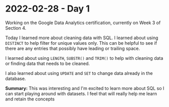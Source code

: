 # 2022-02-28 - Day 1

Working on the Google Data Analytics certification, currently on Week 3 of Section 4. 

Today I learned more about cleaning data with SQL. I learned about using `DISTINCT` to help filter for unique values only. This can be helpful to see if there are any entries that possibly have leading or trailing space. 

I learned about using `LENGTH`, `SUBSTR()` and `TRIM()` to help with cleaning data or finding data that needs to be cleaned. 

I also learned about using `UPDATE` and `SET` to change data already in the database. 

**Summary:** This was interesting and I'm excited to learn more about SQL so I can start playing around with datasets. I feel that will really help me learn and retain the concepts
